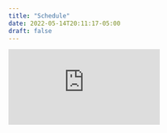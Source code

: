 ```yaml
---
title: "Schedule"
date: 2022-05-14T20:11:17-05:00
draft: false
---
```


<iframe src='https://widget.inspectortoolbelt.com/scheduler/2WmCFbvAtaTjTHukB2WQO2tf1G22/dUiQe2xWazKBy5BnPzdz?iframe=1' scrolling="yes" frameborder="0" class="iframeSchedule"> </iframe>